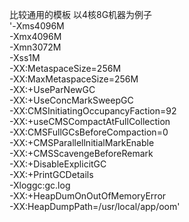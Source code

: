 比较通用的模板
    以4核8G机器为例子  
    '-Xms4096M  
    -Xmx4096M  
    -Xmn3072M  
    -Xss1M  
    -XX:MetaspaceSize=256M  
    -XX:MaxMetaspaceSize=256M  
    -XX:+UseParNewGC  
    -XX:+UseConcMarkSweepGC  
    -XX:CMSInitiatingOccupancyFaction=92  
    -XX:+useCMSCompactAtFullCollection  
    -XX:CMSFullGCsBeforeCompaction=0  
    -XX:+CMSParallellnitialMarkEnable  
    -XX:+CMSScavengeBeforeRemark  
    -XX:+DisableExplicitGC  
    -XX:+PrintGCDetails  
    -Xloggc:gc.log  
    -XX:+HeapDumOnOutOfMemoryError  
    -XX:HeapDumpPath=/usr/local/app/oom'